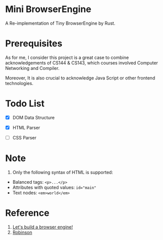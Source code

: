 # Mini BrowserEngine

A Re-implementation of Tiny BrowserEngine by Rust.

# Prerequisites

As for me, I consider this project is a great case to combine acknowledgements of CS144 & CS143, which courses involved Computer Networking and Compiler.

Moreover, It is also crucial to acknowledge Java Script or other frontend technologies.


# Todo List 

- [x] DOM Data Structure
- [x] HTML Parser
- [ ] CSS Parser


# Note 

1. Only the following syntax of HTML is supported:

- Balanced tags: ```<p>...</p>```
- Attributes with quoted values: ```id="main"```
- Text nodes: ```<em>world</em>```

# Reference

1. [Let's build a browser engine!](https://limpet.net/mbrubeck/2014/08/08/toy-layout-engine-1.html)
2. [Robinson](https://github.com/mbrubeck/robinson)

